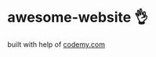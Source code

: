 # awesome-website :ok_hand:                                                                                                      
built with help of <a href="http://johnelder.com/">codemy.com</a>
